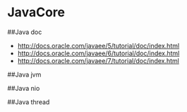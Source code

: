 JavaCore
========
##Java doc

- http://docs.oracle.com/javaee/5/tutorial/doc/index.html
- http://docs.oracle.com/javaee/6/tutorial/doc/index.html
- http://docs.oracle.com/javaee/7/tutorial/doc/index.html

##Java jvm

##Java nio

##Java thread



